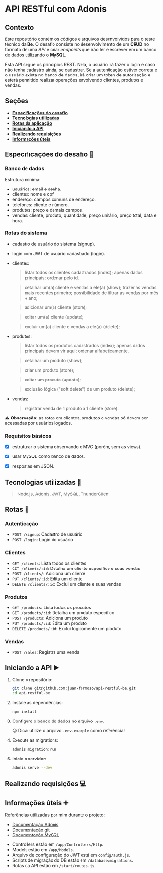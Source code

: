 # API RESTful com Adonis

## Contexto 
Este repositório contém os códigos e arquivos desenvolvidos para o teste técnico da **Be**. O desafio consiste no desenvolvimento de um **CRUD** no formato de uma _API_ e criar _endpoints_ que irão ler e escrever em um banco de dados utilizando o **MySQL**.

Esta API segue os princípios REST. Nela, o usuário irá fazer o login e caso não tenha cadastro ainda, se cadastrar. Se a autenticação estiver correta e o usuário exista no banco de dados, irá criar um token de autorização e esterá permitido realizar operações envolvendo clientes, produtos e vendas.

## Seções
- [**Especificações do desafio**](#especificações-do-desafio-scroll)
- [**Tecnologias utilizadas**](#tecnologias-utilizadas-hammer)
- [**Rotas da aplicação**](#rotas-repeat)
- [**Iniciando a API**](#iniciando-a-api-arrow_forward)
- [**Realizando requisições**](#realizando-requisições-computer)
- [**Informações úteis**](#informações-úteis-heavy_plus_sign)

## Especificações do desafio :scroll:
### Banco de dados
Estrutura mínima:
* usuários: email e senha.
* clientes: nome e cpf.
* endereço: campos comuns de endereço.
* telefones: cliente e número.
* produtos: preço e demais campos.
* vendas: cliente, produto, quantidade, preço unitário, preço total, data e hora.
### Rotas do sistema
* cadastro de usuário do sistema (signup).
* login com JWT de usuário cadastrado (login).
* clientes:
    > listar todos os clientes cadastrados (index); apenas dados principais; ordenar pelo id.

    > detalhar um(a) cliente e vendas a ele(a) (show); trazer as vendas mais recentes primeiro; possibilidade de filtrar as vendas por mês + ano;

    > adicionar um(a) cliente (store);
    
    > editar um(a) cliente (update);
    
    > excluir um(a) cliente e vendas a ele(a) (delete);

* produtos:
    > listar todos os produtos cadastrados (index); apenas dados principais devem vir aqui; ordenar alfabeticamente.
    
    > detalhar um produto (show);

    > criar um produto (store);
    
    > editar um produto (update);
    
    > exclusão lógica ("soft delete") de um produto (delete);

* vendas:
    > registrar venda de 1 produto a 1 cliente (store).

:warning: **Observação**: as rotas em clientes, produtos e vendas só devem ser acessadas por usuários logados.

### Requisitos básicos
-[x] estruturar o sistema observando o MVC (porém, sem as views).

-[x] usar MySQL como banco de dados.

-[x] respostas em JSON.

## Tecnologias utilizadas :hammer:
> Node.js, Adonis, JWT, MySQL, ThunderClient

## Rotas :repeat:

### Autenticação
* `POST /signup`: Cadastro de usuário
* `POST /login`: Login do usuário

### Clientes
* `GET /clients`: Lista todos os clientes
* `GET /clients/:id`: Detalha um cliente específico e suas vendas
* `POST /clients/`: Adiciona um cliente
* `PUT /clients/:id`: Edita um cliente
* `DELETE /clients/:id`: Exclui um cliente e suas vendas

### Produtos
* `GET /products`: Lista todos os produtos
* `GET /products/:id`: Detalha um produto específico
* `POST /products`: Adiciona um produto
* `PUT /products/:id`: Edita um produto
* `DELETE /products/:id`: Exclui logicamente um produto

### Vendas
* `POST /sales`: Registra uma venda

## Iniciando a API :arrow_forward:
1. Clone o repositório:
    ```bash
    git clone git@github.com:juan-formoso/api-restful-be.git
    cd api-restful-be

2. Instale as dependências:
    ```bash
    npm install

3. Configure o banco de dados no arquivo `.env`.

    :wink: Dica: utilize o arquivo `.env.example` como referência!

4. Execute as migrations:
    ```bash
    adonis migration:run

5. Inicie o servidor:
    ```bash
    adonis serve --dev

## Realizando requisições :computer:

## Informações úteis :heavy_plus_sign:
Referências utilizadas por mim durante o projeto:

- [Documentação Adonis](https://docs.adonisjs.com/guides/getting-started/installation)
- [Documentação git](https://git-scm.com/book/en/v2)
- [Documentação MySQL](https://dev.mysql.com/doc/workbench/en/)

* Controllers estão em `/app/Controllers/Http`.
* Models estão em `/app/Models`.
* Arquivo de configuração do JWT está em `config/auth.js`.
* Scripts de migração do DB estão em `/database/migrations`.
* Rotas da API estão em `/start/routes.js`.